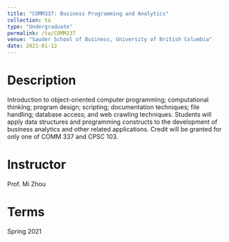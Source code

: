 ```yaml
---
title: "COMM337: Business Programming and Analytics"
collection: ta
type: "Undergraduate"
permalink: /ta/COMM337
venue: "Sauder School of Business, University of British Columbia"
date: 2021-01-12
---
```



Description
======
Introduction to object-oriented computer programming; computational thinking; program design; scripting; documentation techniques; file handling; database access; and web crawling techniques. Students will apply data structures and programming constructs to the development of business analytics and other related applications. Credit will be granted for only one of COMM 337 and CPSC 103.

Instructor
======
Prof. Mi Zhou

Terms
======
Spring 2021
